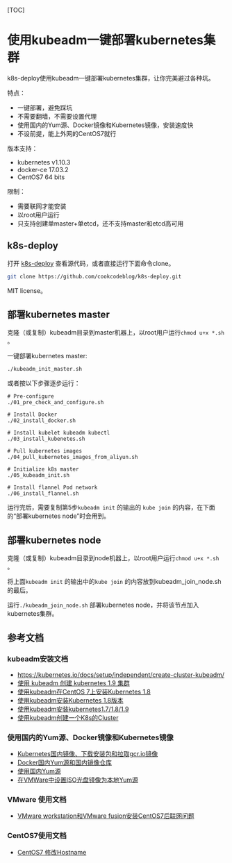 [TOC]



# 使用kubeadm一键部署kubernetes集群



k8s-deploy使用kubeadm一键部署kubernetes集群，让你完美避过各种坑。



特点：

* 一键部署，避免踩坑
* 不需要翻墙，不需要设置代理
* 使用国内的Yum源、Docker镜像和Kubernetes镜像，安装速度快
* 不设前提，能上外网的CentOS7就行



版本支持：

* kubernetes v1.10.3
* docker-ce 17.03.2
* CentOS7 64 bits



限制：

* 需要联网才能安装
* 以root用户运行
* 只支持创建单master+单etcd，还不支持master和etcd高可用



## k8s-deploy



打开 [k8s-deploy](https://github.com/cookcodeblog/k8s-deploy) 查看源代码，或者直接运行下面命令clone。



```bash
git clone https://github.com/cookcodeblog/k8s-deploy.git
```



MIT license。



## 部署kubernetes master

克隆（或复制）kubeadm目录到master机器上，以root用户运行`chmod u+x *.sh` 。



一键部署kubernetes master:

```bash
./kubeadm_init_master.sh
```



或者按以下步骤逐步运行：

```
# Pre-configure
./01_pre_check_and_configure.sh

# Install Docker
./02_install_docker.sh

# Install kubelet kubeadm kubectl
./03_install_kubenetes.sh

# Pull kubernetes images
./04_pull_kubernetes_images_from_aliyun.sh

# Initialize k8s master
./05_kubeadm_init.sh

# Install flannel Pod network
./06_install_flannel.sh
```



运行完后，需要复制第5步`kubeadm init` 的输出的 `kube join` 的内容，在下面的“部署kubernetes node”时会用到。



## 部署kubernetes node



克隆（或复制）kubeadm目录到node机器上，以root用户运行`chmod u+x *.sh` 。



将上面`kubeadm init` 的输出中的`kube join` 的内容放到kubeadm_join_node.sh的最后。

运行`./kubeadm_join_node.sh` 部署kubernetes node，并将该节点加入kubernetes集群。



## 参考文档

### kubeadm安装文档

- https://kubernetes.io/docs/setup/independent/create-cluster-kubeadm/
- [使用 kubeadm 创建 kubernetes 1.9 集群](https://www.kubernetes.org.cn/3357.html)
- [使用kubeadm在CentOS 7上安装Kubernetes 1.8](https://www.zybuluo.com/ncepuwanghui/note/953929)
- [使用kubeadm安装Kubernetes 1.8版本](https://www.kubernetes.org.cn/2906.html)
- [使用kubeadm安装kubernetes1.7/1.8/1.9](https://blog.csdn.net/zhuchuangang/article/details/76572157/)
- [使用kubeadm创建一个K8s的Cluster](https://zhuanlan.zhihu.com/p/31398416)



### 使用国内的Yum源、Docker镜像和Kubernetes镜像

* [Kubernetes国内镜像、下载安装包和拉取gcr.io镜像](https://blog.csdn.net/nklinsirui/article/details/80581286)
* [Docker国内Yum源和国内镜像仓库](Docker国内Yum源和国内镜像仓库)
* [使用国内Yum源](使用国内Yum源)
* [在VMWare中设置ISO光盘镜像为本地Yum源](https://blog.csdn.net/nklinsirui/article/details/80145975)



### VMware 使用文档

* [ VMware workstation和VMware fusion安装CentOS7后联网问题](https://blog.csdn.net/nklinsirui/article/details/80378920)

  

### CentOS7使用文档

* [CentOS7 修改Hostname](https://blog.csdn.net/nklinsirui/article/details/80579342)

  